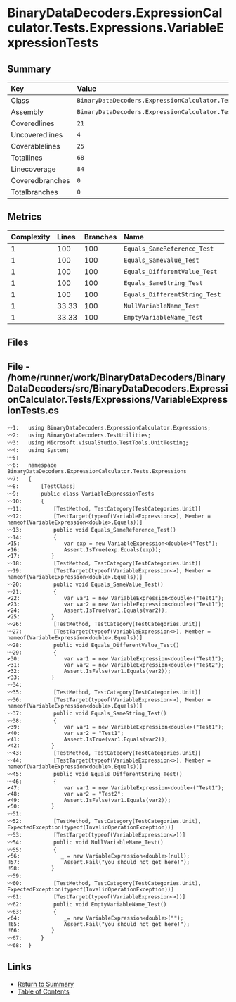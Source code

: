 ﻿# BinaryDataDecoders.ExpressionCalculator.Tests.Expressions.VariableExpressionTests

## Summary

| Key             | Value                                                                               |
| :-------------- | :---------------------------------------------------------------------------------- |
| Class           | `BinaryDataDecoders.ExpressionCalculator.Tests.Expressions.VariableExpressionTests` |
| Assembly        | `BinaryDataDecoders.ExpressionCalculator.Tests`                                     |
| Coveredlines    | `21`                                                                                |
| Uncoveredlines  | `4`                                                                                 |
| Coverablelines  | `25`                                                                                |
| Totallines      | `68`                                                                                |
| Linecoverage    | `84`                                                                                |
| Coveredbranches | `0`                                                                                 |
| Totalbranches   | `0`                                                                                 |

## Metrics

| Complexity | Lines | Branches | Name                          |
| :--------- | :---- | :------- | :---------------------------- |
| 1          | 100   | 100      | `Equals_SameReference_Test`   |
| 1          | 100   | 100      | `Equals_SameValue_Test`       |
| 1          | 100   | 100      | `Equals_DifferentValue_Test`  |
| 1          | 100   | 100      | `Equals_SameString_Test`      |
| 1          | 100   | 100      | `Equals_DifferentString_Test` |
| 1          | 33.33 | 100      | `NullVariableName_Test`       |
| 1          | 33.33 | 100      | `EmptyVariableName_Test`      |

## Files

## File - /home/runner/work/BinaryDataDecoders/BinaryDataDecoders/src/BinaryDataDecoders.ExpressionCalculator.Tests/Expressions/VariableExpressionTests.cs

```CSharp
〰1:   using BinaryDataDecoders.ExpressionCalculator.Expressions;
〰2:   using BinaryDataDecoders.TestUtilities;
〰3:   using Microsoft.VisualStudio.TestTools.UnitTesting;
〰4:   using System;
〰5:   
〰6:   namespace BinaryDataDecoders.ExpressionCalculator.Tests.Expressions
〰7:   {
〰8:       [TestClass]
〰9:       public class VariableExpressionTests
〰10:      {
〰11:          [TestMethod, TestCategory(TestCategories.Unit)]
〰12:          [TestTarget(typeof(VariableExpression<>), Member = nameof(VariableExpression<double>.Equals))]
〰13:          public void Equals_SameReference_Test()
〰14:          {
✔15:              var exp = new VariableExpression<double>("Test");
✔16:              Assert.IsTrue(exp.Equals(exp));
✔17:          }
〰18:          [TestMethod, TestCategory(TestCategories.Unit)]
〰19:          [TestTarget(typeof(VariableExpression<>), Member = nameof(VariableExpression<double>.Equals))]
〰20:          public void Equals_SameValue_Test()
〰21:          {
✔22:              var var1 = new VariableExpression<double>("Test1");
✔23:              var var2 = new VariableExpression<double>("Test1");
✔24:              Assert.IsTrue(var1.Equals(var2));
✔25:          }
〰26:          [TestMethod, TestCategory(TestCategories.Unit)]
〰27:          [TestTarget(typeof(VariableExpression<>), Member = nameof(VariableExpression<double>.Equals))]
〰28:          public void Equals_DifferentValue_Test()
〰29:          {
✔30:              var var1 = new VariableExpression<double>("Test1");
✔31:              var var2 = new VariableExpression<double>("Test2");
✔32:              Assert.IsFalse(var1.Equals(var2));
✔33:          }
〰34:  
〰35:          [TestMethod, TestCategory(TestCategories.Unit)]
〰36:          [TestTarget(typeof(VariableExpression<>), Member = nameof(VariableExpression<double>.Equals))]
〰37:          public void Equals_SameString_Test()
〰38:          {
✔39:              var var1 = new VariableExpression<double>("Test1");
✔40:              var var2 = "Test1";
✔41:              Assert.IsTrue(var1.Equals(var2));
✔42:          }
〰43:          [TestMethod, TestCategory(TestCategories.Unit)]
〰44:          [TestTarget(typeof(VariableExpression<>), Member = nameof(VariableExpression<double>.Equals))]
〰45:          public void Equals_DifferentString_Test()
〰46:          {
✔47:              var var1 = new VariableExpression<double>("Test1");
✔48:              var var2 = "Test2";
✔49:              Assert.IsFalse(var1.Equals(var2));
✔50:          }
〰51:  
〰52:          [TestMethod, TestCategory(TestCategories.Unit), ExpectedException(typeof(InvalidOperationException))]
〰53:          [TestTarget(typeof(VariableExpression<>))]
〰54:          public void NullVariableName_Test()
〰55:          {
✔56:             _ = new VariableExpression<double>(null);
‼57:              Assert.Fail("you should not get here!");
‼58:          }
〰59:  
〰60:          [TestMethod, TestCategory(TestCategories.Unit), ExpectedException(typeof(InvalidOperationException))]
〰61:          [TestTarget(typeof(VariableExpression<>))]
〰62:          public void EmptyVariableName_Test()
〰63:          {
✔64:              _= new VariableExpression<double>("");
‼65:              Assert.Fail("you should not get here!");
‼66:          }
〰67:      }
〰68:  }
```

## Links

* [Return to Summary](Summary.md)
* [Table of Contents](../TOC.md)

